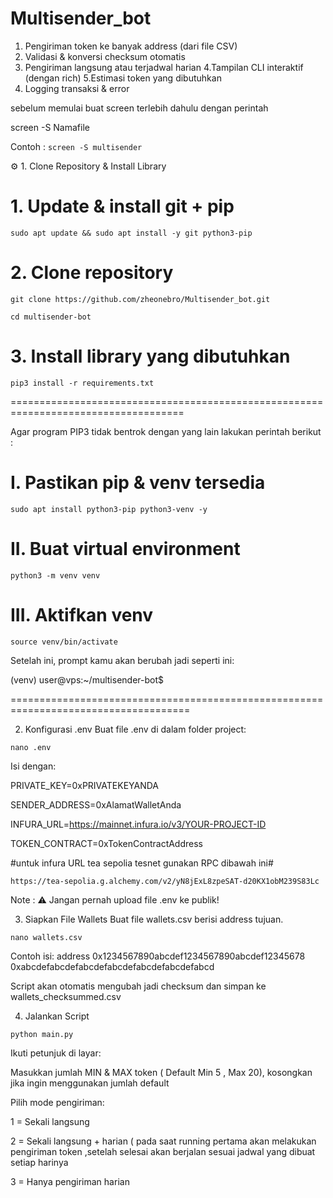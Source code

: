 # Multisender_bot

1. Pengiriman token ke banyak address (dari file CSV)
2. Validasi & konversi checksum otomatis
3. Pengiriman langsung atau terjadwal harian
4.Tampilan CLI interaktif (dengan rich)
5.Estimasi token yang dibutuhkan
6. Logging transaksi & error



sebelum memulai buat screen terlebih dahulu dengan perintah 

screen -S Namafile

Contoh :
```screen -S multisender```



⚙️ 1. Clone Repository & Install Library
# 1. Update & install git + pip
```sudo apt update && sudo apt install -y git python3-pip```

# 2. Clone repository
```git clone https://github.com/zheonebro/Multisender_bot.git```

```cd multisender-bot```

# 3. Install library yang dibutuhkan
```pip3 install -r requirements.txt```




====================================================================================



Agar program PIP3 tidak bentrok dengan yang lain lakukan perintah berikut :
# I. Pastikan pip & venv tersedia
```sudo apt install python3-pip python3-venv -y```

# II. Buat virtual environment
```python3 -m venv venv```

# III. Aktifkan venv
```source venv/bin/activate```

Setelah ini, prompt kamu akan berubah jadi seperti ini:

(venv) user@vps:~/multisender-bot$


=====================================================================================



2. Konfigurasi .env
Buat file .env di dalam folder project:

```nano .env```

Isi dengan:

PRIVATE_KEY=0xPRIVATEKEYANDA

SENDER_ADDRESS=0xAlamatWalletAnda

INFURA_URL=https://mainnet.infura.io/v3/YOUR-PROJECT-ID

TOKEN_CONTRACT=0xTokenContractAddress



#untuk infura URL tea sepolia tesnet gunakan RPC dibawah ini#

```https://tea-sepolia.g.alchemy.com/v2/yN8jExL8zpeSAT-d20KX1obM239S83Lc```

Note : ⚠️ Jangan pernah upload file .env ke publik!




3. Siapkan File Wallets
Buat file wallets.csv berisi address tujuan. 

```nano wallets.csv```

Contoh isi:
address
0x1234567890abcdef1234567890abcdef12345678
0xabcdefabcdefabcdefabcdefabcdefabcdefabcd

Script akan otomatis mengubah jadi checksum dan simpan ke wallets_checksummed.csv

4. Jalankan Script

```python main.py```

Ikuti petunjuk di layar:

Masukkan jumlah MIN & MAX token
( Default Min 5 , Max 20), kosongkan jika ingin menggunakan jumlah default

Pilih mode pengiriman:

1 = Sekali langsung

2 = Sekali langsung + harian ( pada saat running pertama akan melakukan pengiriman token ,setelah selesai akan berjalan sesuai jadwal yang dibuat setiap harinya 

3 = Hanya pengiriman harian

